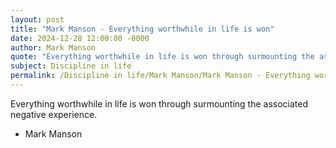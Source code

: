 ```yaml
---
layout: post
title: "Mark Manson - Everything worthwhile in life is won"
date: 2024-12-28 12:00:00 -0000
author: Mark Manson
quote: "Everything worthwhile in life is won through surmounting the associated negative experience."
subject: Discipline in life
permalink: /Discipline in life/Mark Manson/Mark Manson - Everything worthwhile in life is won
---
```


Everything worthwhile in life is won through surmounting the associated negative experience.

- Mark Manson
